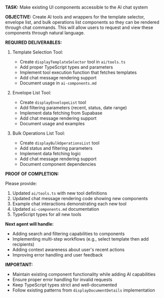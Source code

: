 **TASK:** Make existing UI components accessible to the AI chat system

**OBJECTIVE:** Create AI tools and wrappers for the template selector, envelope list, and bulk operations list components so they can be rendered through chat commands. This will allow users to request and view these components through natural language.

**REQUIRED DELIVERABLES:**

1. Template Selection Tool:
   - Create `displayTemplateSelector` tool in `ai/tools.ts`
   - Add proper TypeScript types and parameters
   - Implement tool execution function that fetches templates
   - Add chat message rendering support
   - Document usage in `ai-components.md`

2. Envelope List Tool:
   - Create `displayEnvelopeList` tool
   - Add filtering parameters (recent, status, date range)
   - Implement data fetching from Supabase
   - Add chat message rendering support
   - Document usage and examples

3. Bulk Operations List Tool:
   - Create `displayBulkOperationsList` tool
   - Add status and filtering parameters
   - Implement data fetching logic
   - Add chat message rendering support
   - Document component dependencies

**PROOF OF COMPLETION:**

Please provide:
1. Updated `ai/tools.ts` with new tool definitions
2. Updated chat message rendering code showing new components
3. Example chat interactions demonstrating each new tool
4. Updated `ai-components.md` documentation
5. TypeScript types for all new tools

**Next agent will handle:**
- Adding search and filtering capabilities to components
- Implementing multi-step workflows (e.g., select template then add recipients)
- Adding context awareness about user's recent actions
- Improving error handling and user feedback

**IMPORTANT:**
- Maintain existing component functionality while adding AI capabilities
- Ensure proper error handling for invalid requests
- Keep TypeScript types strict and well-documented
- Follow existing patterns from `displayDocumentDetails` implementation 